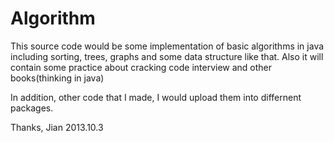 Algorithm
=========

This source code would be some implementation of basic algorithms in java including sorting, trees, graphs and some data 
structure like that. Also it will contain some practice about cracking code interview and other books(thinking in java)

In addition, other code that I made, I would upload them into differnent packages.

Thanks,
Jian
2013.10.3
